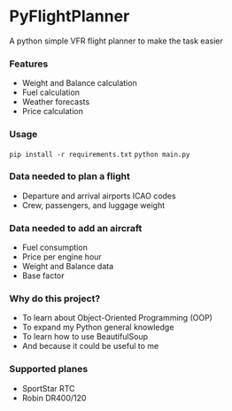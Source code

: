 # PyFlightPlanner

A python simple VFR flight planner to make the task easier

### Features

- Weight and Balance calculation
- Fuel calculation
- Weather forecasts
- Price calculation

### Usage

`pip install -r requirements.txt`
`python main.py`

### Data needed to plan a flight

- Departure and arrival airports ICAO codes
- Crew, passengers, and luggage weight

### Data needed to add an aircraft

- Fuel consumption
- Price per engine hour
- Weight and Balance data
- Base factor

### Why do this project?

- To learn about Object-Oriented Programming (OOP)
- To expand my Python general knowledge
- To learn how to use BeautifulSoup
- And because it could be useful to me

### Supported planes

- SportStar RTC
- Robin DR400/120